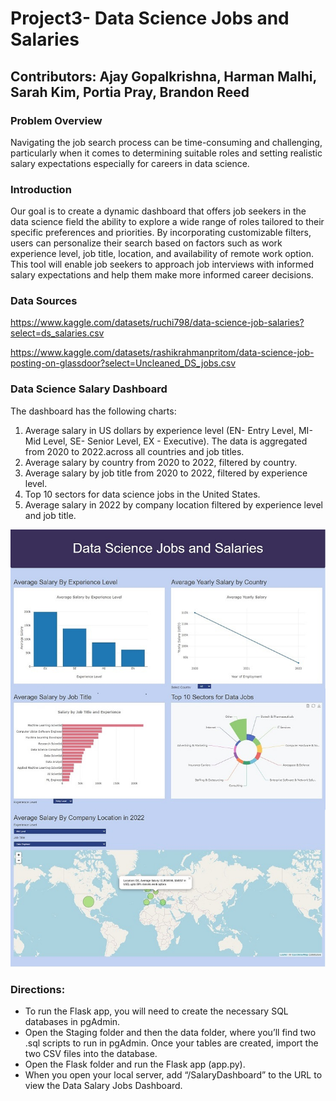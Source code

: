 # Project3- Data Science Jobs and Salaries

## Contributors: Ajay Gopalkrishna, Harman Malhi, Sarah Kim, Portia Pray, Brandon Reed

### Problem Overview
Navigating the job search process can be time-consuming and challenging, particularly when it comes to determining suitable roles and setting realistic salary expectations especially for careers in data science.

### Introduction
Our goal is to create a dynamic dashboard that offers job seekers in the data science field the ability to explore a wide range of roles tailored to their specific preferences and priorities. By incorporating customizable filters, users can personalize their search based on factors such as work experience level, job title, location, and availability of remote work option. This tool will enable job seekers to approach job interviews with informed salary expectations and help them make more informed career decisions. 

### Data Sources
https://www.kaggle.com/datasets/ruchi798/data-science-job-salaries?select=ds_salaries.csv 

https://www.kaggle.com/datasets/rashikrahmanpritom/data-science-job-posting-on-glassdoor?select=Uncleaned_DS_jobs.csv

### Data Science Salary Dashboard
The dashboard has the following charts:
1. Average salary in US dollars by experience level (EN- Entry Level, MI- Mid Level, SE- Senior Level, EX - Executive). The data is aggregated from 2020 to 2022.across all countries and job titles.
2. Average salary by country from 2020 to 2022, filtered by country.
3. Average salary by job title from 2020 to 2022, filtered by experience level.
4. Top 10 sectors for data science jobs in the United States.
5. Average salary in 2022 by company location filtered by experience level and job title.

![Dashboard](https://github.com/ajoyg/Project3-DataScienceDashboard/blob/main/images/DataScienceSalaryDashboard.jpg)

### Directions: 
- To run the Flask app, you will need to create the necessary SQL databases in pgAdmin. 
- Open the Staging folder and then the data folder, where you’ll find two .sql scripts to run in pgAdmin. Once your tables are created, import the two CSV files into the database. 
- Open the Flask folder and run the Flask app (app.py). 
- When you open your local server, add “/SalaryDashboard” to the URL to view the Data Salary Jobs Dashboard. 
